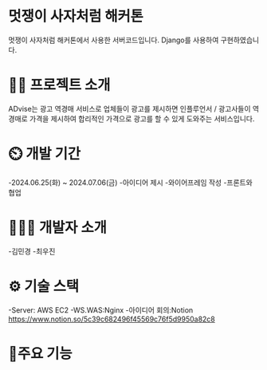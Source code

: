# 멋쟁이 사자처럼 해커톤
멋쟁이 사자처럼 해커톤에서 사용한 서버코드입니다. Django를 사용하여 구현하였습니다.

# 👨‍🏫 프로젝트 소개
ADvise는 광고 역경매 서비스로 업체들이 광고를 제시하면 인플루언서 / 광고사들이 역경매로 가격을 제시하여 합리적인 가격으로 광고를 할 수 있게 도와주는 서비스입니다.

# ⏲️ 개발 기간
-2024.06.25(화) ~ 2024.07.06(금)
-아이디어 제시
-와이어프레임 작성
-프론트와 협업

# 🧑‍🤝‍🧑 개발자 소개
-김민경
-최우진

# ⚙️ 기술 스택
-Server: AWS EC2
-WS.WAS:Nginx
-아이디어 회의:Notion
https://www.notion.so/5c39c682496f45569c76f5d9950a82c8

# 📌주요 기능

